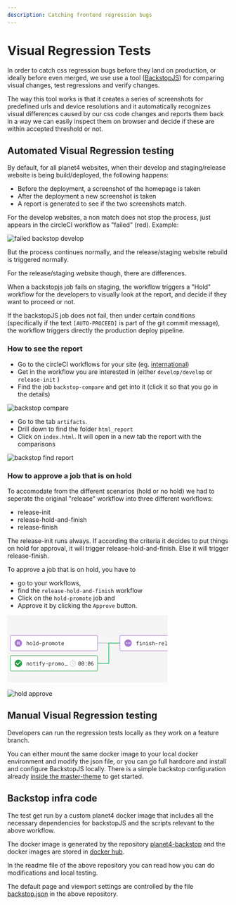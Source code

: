 ```yaml
---
description: Catching frontend regression bugs
---
```


# Visual Regression Tests

In order to catch css regression bugs before they land on production, or ideally before even merged, we use use a tool ([BackstopJS](https://github.com/garris/BackstopJS/)) for comparing visual changes, test regressions and verify changes.

The way this tool works is that it creates a series of screenshots for predefined urls and device resolutions and it automatically recognizes visual differences caused by our css code changes and reports them back in a way we can easily inspect them on browser and decide if these are within accepted threshold or not.

## Automated Visual Regression testing

By default, for all planet4 websites, when their develop and staging/release website is being build/deployed, the following happens:

* Before the deployment, a screenshot of the homepage is taken
* After the deployment a new screenshot is taken
* A report is generated to see if the two screenshots match.

For the develop websites, a non match does not stop the process, just appears in the circleCI workflow as "failed" (red). Example:

![failed backstop develop](../../.gitbook/assets/failed-backstop-develop.png)

But the process continues normally, and the release/staging website rebuild is triggered normally.

For the release/staging website though, there are differences.

When a backstopjs job fails on staging, the workflow triggers a "Hold" workflow for the developers to visually look at the report, and decide if they want to proceed or not.

If the backstopJS job does not fail, then under certain conditions (specifically if the text `[AUTO-PROCEED]` is part of the git commit message), the workflow triggers directly the production deploy pipeline.

### How to see the report

* Go to the circleCI workflows for your site (eg. [international](https://circleci.com/gh/greenpeace/workflows/planet4-international))
* Get in the workflow you are interested in (either `develop/develop` or `release-init` )
* Find the job `backstop-compare` and get into it (click it so that you go in the details)

![backstop compare](../../.gitbook/assets/backstop-compare.png)

* Go to the tab `artifacts`.
* Drill down to find the folder `html_report`
* Click on `index.html`. It will open in a new tab the report with the comparisons

![backstop find report](../../.gitbook/assets/backstop-find-report.png)

### How to approve a job that is on hold

To accomodate from the different scenarios (hold or no hold) we had to seperate the original "release" workflow into three different workflows:

* release-init
* release-hold-and-finish
* release-finish

The release-init runs always. If according the criteria it decides to put things on hold for approval, it will trigger release-hold-and-finish. Else it will trigger release-finish.

To approve a job that is on hold, you have to

* go to your workflows,
* find the `release-hold-and-finish` workflow
* Click on the `hold-promote` job and
* Approve it by clicking the `Approve` button.

![hold promote](<../../.gitbook/assets/hold-promote (5) (8) (1) (1) (1) (1) (1) (1) (10) (1).png>)

![hold approve](../../.gitbook/assets/hold-approve.png)

## Manual Visual Regression testing

Developers can run the regression tests locally as they work on a feature branch.

You can either mount the same docker image to your local docker environment and modify the json file, or you can go full hardcore and install and configure BackstopJS locally. There is a simple backstop configuration already [inside the master-theme](https://github.com/greenpeace/planet4-master-theme/blob/master/backstop.js) to get started.

## Backstop infra code

The test get run by a custom planet4 docker image that includes all the necessary dependencies for backstopJS and the scripts relevant to the above workflow.

The docker image is generated by the repository [planet4-backstop](https://github.com/greenpeace/planet4-backstop/) and the docker images are stored in [docker hub](https://hub.docker.com/r/greenpeaceinternational/planet4-backstop/tags).

In the readme file of the above repository you can read how you can do modifications and local testing.

The default page and viewport settings are controlled by the file [backstop.json](https://github.com/greenpeace/planet4-backstop/blob/master/backstop.json) in the above repository.
